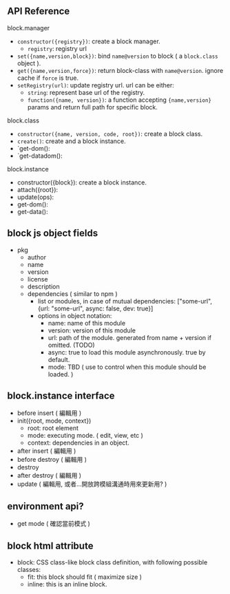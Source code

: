 ## API Reference

block.manager
 - `constructor({registry})`: create a block manager.
   - `registry`: registry url
 - `set({name,version,block})`: bind `name@version` to block ( a `block.class` object ).
 - `get({name,version,force})`: return block-class with `name@version`. ignore cache if `force` is true.
 - `setRegistry(url)`: update registry url. url can be either:
   - `string`: represent base url of the registry.
   - `function({name, version})`: a function accepting `{name,version}` params and return full path for specific block.

block.class
 - `constructor({name, version, code, root})`: create a block class.
 - `create()`: create and a block instance.
 - `get-dom():
 - `get-datadom(): 

block.instance
 - constructor({block}): create a block instance.
 - attach({root}):
 - update(ops):
 - get-dom(): 
 - get-data(): 


## block js object fields

 - pkg
   - author
   - name
   - version
   - license
   - description
   - dependencies ( similar to npm )
     - list or modules, in case of mutual dependencies:
       ["some-url", {url: "some-url", async: false, dev: true}]
     - options in object notation:
       - name: name of this module
       - version: version of this module
       - url: path of the module. generated from name + version if omitted. (TODO)
       - async: true to load this module asynchronously. true by default.
       - mode: TBD ( use to control when this module should be loaded. )

## block.instance interface

 - before insert ( 編輯用 )
 - init({root, mode, context})
   - root: root element
   - mode: executing mode. ( edit, view, etc )
   - context: dependencies in an object.
 - after insert ( 編輯用 )
 - before destroy ( 編輯用 )
 - destroy
 - after destroy ( 編輯用 )
 - update ( 編輯用, 或者...開放跨模組溝通時用來更新用? )

## environment api?
 - get mode ( 確認當前模式 )

## block html attribute
 - block: CSS class-like block class definition, with following possible classes:
   - fit: this block should fit ( maximize size )
   - inline: this is an inline block.
